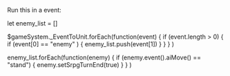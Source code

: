 Run this in a <enemyTurn> event:


let enemy_list = []

$gameSystem._EventToUnit.forEach(function(event) { if (event.length > 0) { if (event[0] == "enemy" ) { enemy_list.push(event[1]) } } } )

enemy_list.forEach(function(enemy) { if (enemy.event().aiMove() == "stand") { enemy.setSrpgTurnEnd(true) } } )
